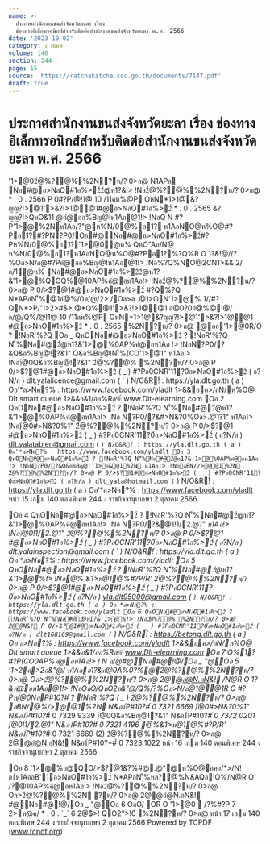 ```yaml
---
name: >-
  ประกาศสำนักงานขนส่งจังหวัดยะลา เรื่อง
  ช่องทางอิเล็กทรอนิกส์สำหรับติดต่อสำนักงานขนส่งจังหวัดยะลา พ.ศ. 2566
date: '2023-10-02'
category: ง พิเศษ
volume: 140
section: 244
page: 15
source: 'https://ratchakitcha.soc.go.th/documents/7147.pdf'
draft: true
---
```


# ประกาศสำนักงานขนส่งจังหวัดยะลา เรื่อง ช่องทางอิเล็กทรอนิกส์สำหรับติดต่อสำนักงานขนส่งจังหวัดยะลา พ.ศ. 2566

'1>@02ํ@%?@%%2N?ห/? 0>ล@ N1APอ Nอ#@อ>NลO#1อ%>2์2ํ@ห1?&!> !Nอ2ํ@%?@%%2N?ห/? 0>ล@ * . 0 . 2566 P 0#?P/@!1@ 10 /11คห%@P OหN*1>1@&?ญญ?!>@1'>&?!>1@@1#@อ>NลO#1อ%>2์ * . 0 . 2565 &?ญญ?!>QหO&11 @คํ@ออ%Bญ@!ห1Aอ@1!> !NอQ N #?P'1>@%2Nห1Aอ/?"@ห%N/0@%อ1? ห1AอNO@ห%O@#?Pอ1?#?PN?P0/Oอ#@Nอ#@อ>NลO#1อ%>2์#?Pห%N/0@%อ1?'1>@0ํ@ห% QหO"Aอ/N@ ห%N/0@%อ1?ห1AอNO@ห%O@#?Pอ1?%?Q%R O 1?&!@//?%Oล>N/ล@#?Pคํ@ออ%Bญ@!ห1Aอ@1!> !Nอ%?Q%NO@2CN1>&& 2/ค/1ํ@ห% Nอ#@อ>NลO#1อ%>2์2ํ@ห1?&'1>@%QOQ%@10AP%คํ@อห1Aอ!> !Nอ2ํ@%?@%%2N?ห/? 0>ล@ P 0/>$?@1#@อ>NลO#1อ%>2์ #?Q%?Q N*APอN'็%@1อํ@%/0ค/@/2> /Oล>ล .@1>ON'1>@% 1//#?QN*>P/'1>2>#$>.@*Q%@1'>&?!>1@@1 อ@0?0อํ@%@!@/ค/@/Q%/@!1@ 10 /11คห%@P OหN*1>1@&?ญญ?!>@1'>&?!>1@@1 #@อ>NลO#1อ%>2์ * . 0 . 2565 %2N?ห/? 0>ล@ @ออ'1>@0R/O ? !NอR'%?Q Oอ _ QหONอ#@อ>NลO#1อ%>2์ ? !NอR'%?Q N'็%Nอ#@2ํ@ห1?&'1>@%0AP%คํ@อห1Aอ !> !NอN?P0/?&Q&อ%Bญ@!?&1" Q&อ%Bญ@!N'็%(CO'1>ํ@1" ห1Aอ!> !Nอ)่@0Q&อ%Bญ@!?&1" 2ํ@%?@% %2N?ห/? 0>ล@ P 0/>$?@1#@อ>NลO#1อ%>2์ ( _ ) #?Pอ0CNR'11?0์อ>NลO#1อ%>2์ ( อ?N/ล ) dlt.yalalicence@gmail.com ( ` ) N/O&R!์ : https://yla.dlt.go.th ( a ) Oอ'*ล>Nค?% : https://www.facebook.com/yladlt 1>&&อค>/ลN/ห%O@ Dlt smart queue 1>&&อ&1/ออ%Rล%์ www.Dlt-elearning.com Oอ 2 QหONอ#@อ>NลO#1อ%>2์ ? !NอR'%?Q N'็%Nอ#@2ํ@ห1?&'1>@%0AP%คํ@อห1Aอ!> !Nอ N?P0/?&#>N&?0%Oล>.@1?1" ห1Aอ!> !Nอ)่@0#>N&?0%1" 2ํ@%?@%%2N?ห/? 0>ล@ P 0/>$?@1 #@อ>NลO#1อ%>2์ ( _ ) #?Pอ0CNR'11?0์อ>NลO#1อ%>2์ ( อ?N/ล ) dlt.yalatabien@gmail.com ( ` ) N/O&R!์ : https://yla.dlt.go.th ( a ) Oอ'*ล>Nค?% : https://www.facebook.com/yladlt Oอ 3 QหONอ#@อ>NลO#1อ%>2์ ? !NอR'%?Q N'็%Nอ#@2ํ@ห1?&'1>@%0AP%คํ@อห1Aอ !> !NอN?P0/?&Q&อ%Bญ@!'1>อ&@1%2N ห1Aอ!> !NอลBN//>@@1%2N 2ํ@%?@%%2N?ห/? 0>ล@ P 0/>$?@1#@อ>NลO#1อ%>2์ ( _ ) #?Pอ0CNR'11?0์อ>NลO#1อ%>2์ ( อ?N/ล ) dlt_yala@hotmail.com ( ` ) N/O&R!์ : https://yla.dlt.go.th ( a ) Oอ'*ล>Nค?% : https://www.facebook.com/yladlt หน้า 15 เลม 140 ตอนพิเศษ 244 ง ราชกิจจานุเบกษา 2 ตุลาคม 2566

Oอ 4 QหONอ#@อ>NลO#1อ%>2์ ? !NอR'%?Q N'็%Nอ#@2ํ@ห1?&'1>@%0AP%คํ@อห1Aอ!> !Nอ N?P0/?&@1!1/2.@*1" ห1Aอ!> !Nอ)่@0!1/2.@*1" 2ํ@%?@%%2N?ห/? 0>ล@ P 0/>$?@1 #@อ>NลO#1อ%>2์ ( _ ) #?Pอ0CNR'11?0์อ>NลO#1อ%>2์ ( อ?N/ล ) dlt.yalainspection@gmail.com ( ` ) N/O&R!์ : https://yla.dlt.go.th ( a ) Oอ'*ล>Nค?% : https://www.facebook.com/yladlt Oอ 5 QหONอ#@อ>NลO#1อ%>2์ ? !NอR'%?Q N'็%Nอ#@2ํ@ห1?&'1>@%!> !Nอ@% &1>ห@1@%#?P/R' 2ํ@%?@%%2N?ห/? 0>ล@ P 0/>$?@1#@อ>NลO#1อ%>2์ ( _ ) #?Pอ0CNR'11?0์อ>NลO#1อ%>2์ ( อ?N/ล ) yla.dlt95000@gmail.com ( ` ) N/O&R!์ : https://yla.dlt.go.th ( a ) Oอ'*ล>Nค?% : https://www.facebook.com/yladlt Oอ 6 QหONอ#@อ>NลO#1อ%>2์ ? !NอR'%?Q N'็%Nอ#@2ํ@ห1?&'1>@%!> !Nอ2ํ@%?@% %2N?ห/? 0>ล@ 2@@N&! P 0/>$?@1#@อ>NลO#1อ%>2์ ( _ ) #?Pอ0CNR'11?0์อ>NลO#1อ%>2์ ( อ?N/ล ) dlt168169@gmail.com ( ` ) N/O&R!์ : https://betong.dlt.go.th ( a ) Oอ'*ล>Nค?% : https://www.facebook.com/yladlt 1>&&อค>/ลN/ห%O@ Dlt smart queue 1>&&อ&1/ออ%Rล%์ www.Dlt-elearning.com Oอ 7 Q%1?#?P(CO0AP%คํ@อห1Aอ!> ! N อ/@#@Nอ#@!@/Oอ _ "@Oอ 5 '1>2ค์>2อ&"@/ ห1Aออ1?&คํ@0A%0?%@2ํ@%?@%%2N?ห/? 0>ล@ Oล>2ํ@%?@%%2N?ห/? 0>ล@ 2@@อํ@N.อN&! /N@R O 1?&คํ@อห1Aอ@1!> !NอOลO/QหO2อ&"@/Q%/?%Oล>N/ล@1@@1R O #?Pห/@0NลP#10?*#์ ? !NอR'%?Q ( _ ) 2ํ@%?@%%2N?ห/? 0>ล@ ลBN/@%/>@@1%2N N&อ1์P#10?*#์ 0 7321 6669 )่@0#>N&?0%1" N&อ1์P#10?*#์ 0 7329 9339 )่@0Q&อ%Bญ@!?&1" N&อ1์P#10?*#์ 0 7372 0201 )่@0!1/2.@*1" N&อ1์P#10?*#์ 0 7321 4196 @%&1>ห@1@%#?P/R' N&อ1์P#10?*#์ 0 7321 6669 (2) 2ํ@%?@%%2N?ห/? 0>ล@ 2@@อํ@N.อN&! N&อ1์P#10?*#์ 0 7323 1022 หน้า 16 เลม 140 ตอนพิเศษ 244 ง ราชกิจจานุเบกษา 2 ตุลาคม 2566

Oอ 8 '1>@%อ@QO/>$?@1&?%#@.@*@ห%O@อคอ/*>/N!อ1์ห1AออB'1์อ>NลO#1อ%>2์ N*APอN'็%หล?@%N&AQอ!O%/N@R O /?@10AP%คํ@อห1Aอ!> !Nอ2ํ@%?@%%2N?ห/? 0>ล@ Oล>2ํ@%?@%%2N ?ห/? 0>ล@ 2@@อํ@N.อN&! #@Nอ#@!@/Oอ _ "@Oอ 6 OลO/ OR O '1>@0  /?%#?P 7 2>ห@ค/ * . 0 . `_` 6 2@$>! QO2">!0์ %2N?ห/? 0>ล@ หน้า 17 เลม 140 ตอนพิเศษ 244 ง ราชกิจจานุเบกษา 2 ตุลาคม 2566 Powered by TCPDF (www.tcpdf.org)
